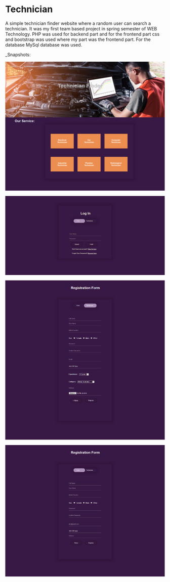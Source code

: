 # Technician

A simple technician finder website where a random user can search a technician. It was my first team based project in spring semester of WEB Technology. PHP was used for backend part and for the frontend part css and bootstrap was used where my part was the frontend part. For the database MySql database was used.

_Snapshots:

![Image](./imgs/home.jpg)

![Image](./imgs/login.png)

![Image](./imgs/technician_registration.png)

![Image](./imgs/user_registration.png)